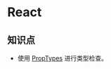 # React

## 知识点

- 使用 [PropTypes](https://www.bookstack.cn/read/react-17.0-zh/1efa11367bfbc060.md) 进行类型检查。
